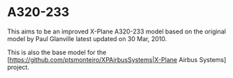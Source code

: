 # A320-233

This aims to be an improved X-Plane A320-233 model based on the original model by Paul Glanville latest updated on 30 Mar, 2010.

This is also the base model for the [https://github.com/ptsmonteiro/XPAirbusSystems|X-Plane Airbus Systems] project.
